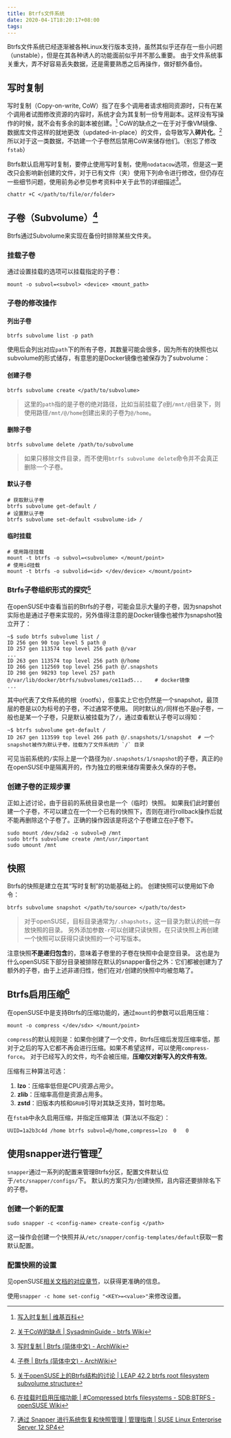 ```yaml
---
title: Btrfs文件系统
date: 2020-04-1T18:20:17+08:00
tags:
---
```


Btrfs文件系统已经逐渐被各种Linux发行版本支持，虽然其似乎还存在一些小问题（unstable），但是在其各种诱人的功能面前似乎并不那么重要。
由于文件系统事关重大，弄不好容易丢失数据，还是需要熟悉之后再操作，做好额外备份。

<!--more-->

## 写时复制

写时复制（Copy-on-write, CoW）指了在多个调用者请求相同资源时，只有在某个调用者试图修改资源的内容时，系统才会为其复制一份专用副本。这样没有写操作的时候，就不会有多余的副本被创建。[^wiki-copy-on-write]
CoW的缺点之一在于对于像VM镜像、数据库文件这样的就地更改（updated-in-place）的文件，会导致写入**碎片化**。[^btrfs-wiki-copy-on-write]所以对于这一类数据，不妨建一个子卷然后禁用CoW来储存他们。（别忘了修改`fstab`）

Btrfs默认启用写时复制，要停止使用写时复制，使用`nodatacow`选项，但是这一更改只会影响新创建的文件，对于已有文件（夹）使用下列命令进行修改，但仍存在一些细节问题，使用前务必参见参考资料中关于此节的详细描述[^arch-wiki-btrfs-copy-on-write]。

```shell
chattr +C </path/to/file/or/folder>
```

## 子卷（Subvolume）[^arch-wiki-btrfs-subvolume]

Btrfs通过Subvolume来实现在备份时排除某些文件夹。

### 挂载子卷

通过设置挂载的选项可以挂载指定的子卷：

```shell
mount -o subvol=<subvol> <device> <mount_path>
```

### 子卷的修改操作

#### 列出子卷

```shell
btrfs subvolume list -p path
```

使用后会列出对应`path`下的所有子卷，其数量可能会很多，因为所有的快照也以subvolume的形式储存，有意思的是Docker镜像也被保存为了subvolume：

#### 创建子卷

```shell
btrfs subvolume create </path/to/subvolume>
```

> 这里的`path`指的是子卷的绝对路径，比如当前挂载了`@`到`/mnt/@`目录下，则使用路径`/mnt/@/home`创建出来的子卷为`@/home`。

#### 删除子卷

```shell
btrfs subvolume delete /path/to/subvolume
```

> 如果只移除文件目录，而不使用`btrfs subvolume delete`命令并不会真正删除一个子卷。

#### 默认子卷

```shell
# 获取默认子卷
btrfs subvolume get-default /
# 设置默认子卷
btrfs subvolume set-default <subvolume-id> /
```

#### 临时挂载

```shell
# 使用路径挂载
mount -t btrfs -o subvol=<subvolume> </mount/point>
# 使用id挂载
mount -t btrfs -o subvolid=<id> </dev/device> </mount/point>
```

### Btrfs子卷组织形式的探究[^some-info-about-subvolume-in-opensuse]

在openSUSE中查看当前的Btrfs的子卷，可能会显示大量的子卷，因为snapshot实际也是通过子卷来实现的，另外值得注意的是Docker镜像也被作为snapshot独立开了：

```shell
~$ sudo btrfs subvolume list /
ID 256 gen 90 top level 5 path @
ID 257 gen 113574 top level 256 path @/var
...
ID 263 gen 113574 top level 256 path @/home
ID 266 gen 112569 top level 256 path @/.snapshots
ID 298 gen 98293 top level 257 path @/var/lib/docker/btrfs/subvolumes/ce11ad5...    # docker镜像
...
```

其中`@`代表了文件系统的根（rootfs），但事实上它也仍然是一个snapshot，最顶层的卷是以0为标号的子卷，不过通常不使用。
同时默认的`/`同样也不是`@`子卷，一般也是某一个子卷，只是默认被挂载为了`/`，通过查看默认子卷可以得知：

```shell
~$ btrfs subvolume get-default /
ID 267 gen 113599 top level 266 path @/.snapshots/1/snapshot  # 一个snapshot被作为默认子卷，挂载为了文件系统的 `/` 目录
```

可见当前系统的`/`实际上是一个路径为`@/.snapshots/1/snapshot`的子卷，真正的`@`在openSUSE中是隔离开的，作为独立的根来储存需要永久保存的子卷。

### 创建子卷的正规步骤

正如上述讨论，由于目前的系统目录也是一个（临时）快照。
如果我们此时要创建一个子卷，不可以建立在一个一个已有的快照下，否则在进行rollback操作后就不能再删除这个子卷了。正确的操作因该是将这个子卷建立在`@`子卷下。

```shell
sudo mount /dev/sda2 -o subvol=@ /mnt
sudo btrfs subvolume create /mnt/usr/important
sudo umount /mnt
```

## 快照

Btrfs的快照是建立在其“写时复制”的功能基础上的。
创建快照可以使用如下命令：

```shell
btrfs subvolume snapshot </path/to/source> </path/to/dest>
```

> 对于openSUSE，目标目录通常为`/.shapshots`，这一目录为默认的统一存放快照的目录。
> 另外添加参数`-r`可以创建只读快照，在只读快照上再创建一个快照可以获得只读快照的一个可写版本。

注意快照**不是递归包含**的，意味着子卷里的子卷在快照中会是空目录。
这也是为什么openSUSE下部分目录被排除在默认的snapper备份之外：它们都被创建为了额外的子卷，由于上述非递归性，他们在对`/`创建的快照中均被忽略了。


## Btrfs启用压缩[^mount-compress]

在openSUSE中是支持Btrfs的压缩功能的，通过`mount`的参数可以启用压缩：

```shell
mount -o compress </dev/sdx> </mount/point>
```

`compress`的默认规则是：如果你创建了一个文件，Btrfs压缩后发现压缩率低，那对于之后的写入它都不再会进行压缩。如果不希望这样，可以使用`compress-force`。
对于已经写入的文件，均不会被压缩，**压缩仅对新写入的文件有效**。

压缩有三种算法可选：

1. **lzo**：压缩率低但是CPU资源占用少。
2. **zlib**：压缩率高但是资源占用多。
3. **zstd**：旧版本内核和`GRUB`引导对其缺乏支持，暂时忽略。

在`fstab`中永久启用压缩，并指定压缩算法（算法以不指定）：

```shell
UUID=1a2b3c4d /home btrfs subvol=@/home,compress=lzo  0   0
```

## 使用snapper进行管理[^suse-restore-from-snapper]

`snapper`通过一系列的配置来管理Btrfs分区，配置文件默认位于`/etc/snapper/configs/`下。
默认的方案只为`/`创建快照，且内容还要排除名下的子卷。

### 创建一个新的配置

```shell
sudo snapper -c <config-name> create-config </path>
```

这一操作会创建一个快照并从`/etc/snapper/config-templates/default`获取一套默认配置。

### 配置快照的设置

见openSUSE[相关文档的对应章节](https://documentation.suse.com/zh-cn/sles/12-SP4/html/SLES-all/cha-snapper.html#sec-snapper-config-modify)，以获得更准确的信息。

使用`snapper -c home set-config "<KEY>=<value>"`来修改设置。

<!-- footnotes -->

[^mount-compress]: [在挂载时启用压缩功能 | #Compressed btrfs filesystems - SDB:BTRFS - openSUSE Wiki](https://en.opensuse.org/SDB:BTRFS#Compressed_btrfs_filesystems)
[^wiki-copy-on-write]: [写入时复制 | 维基百科](https://zh.wikipedia.org/wiki/%E5%AF%AB%E5%85%A5%E6%99%82%E8%A4%87%E8%A3%BD)
[^arch-wiki-btrfs-copy-on-write]:  [写时复制 | Btrfs (简体中文) - ArchWiki](https://wiki.archlinux.org/index.php/Btrfs_(%E7%AE%80%E4%BD%93%E4%B8%AD%E6%96%87)#%E5%86%99%E6%97%B6%E5%A4%8D%E5%88%B6_(CoW))
[^btrfs-wiki-copy-on-write]: [关于CoW的缺点 | SysadminGuide - btrfs Wiki](https://btrfs.wiki.kernel.org/index.php/SysadminGuide#Copy_on_Write_.28CoW.29)
[^some-info-about-subvolume-in-opensuse]: [关于openSUSE上的Btrfs结构的讨论 | LEAP 42.2 btrfs root filesystem subvolume structure](https://forums.opensuse.org/showthread.php/521277-LEAP-42-2-btrfs-root-filesystem-subvolume-structure)
[^arch-wiki-btrfs-subvolume]: [子卷 | Btrfs (简体中文) - ArchWiki](https://wiki.archlinux.org/index.php/Btrfs_(%E7%AE%80%E4%BD%93%E4%B8%AD%E6%96%87)#%E5%AD%90%E5%8D%B7)
[^suse-restore-from-snapper]: [通过 Snapper 进行系统恢复和快照管理 | 管理指南 | SUSE Linux Enterprise Server 12 SP4](https://documentation.suse.com/zh-cn/sles/12-SP4/html/SLES-all/cha-snapper.html#sec-snapper-config)
